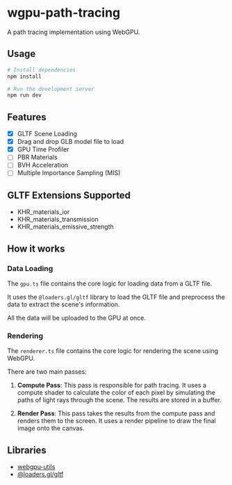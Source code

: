 # wgpu-path-tracing

A path tracing implementation using WebGPU.

## Usage

```bash
# Install dependencies
npm install

# Run the development server
npm run dev
```

## Features

- [x] GLTF Scene Loading
- [x] Drag and drop GLB model file to load
- [x] GPU Time Profiler
- [ ] PBR Materials
- [ ] BVH Acceleration
- [ ] Multiple Importance Sampling (MIS)

## GLTF Extensions Supported

- KHR_materials_ior
- KHR_materials_transmission
- KHR_materials_emissive_strength

## How it works

### Data Loading

The `gpu.ts` file contains the core logic for loading data from a GLTF file.

It uses the `@loaders.gl/gltf` library to load the GLTF file and preprocess the data to extract the scene's information.

All the data will be uploaded to the GPU at once.

### Rendering

The `renderer.ts` file contains the core logic for rendering the scene using WebGPU.

There are two main passes:

1. **Compute Pass**: This pass is responsible for path tracing. It uses a compute shader to calculate the color of each pixel by simulating the paths of light rays through the scene. The results are stored in a buffer.

2. **Render Pass**: This pass takes the results from the compute pass and renders them to the screen. It uses a render pipeline to draw the final image onto the canvas.

## Libraries

- [webgpu-utils](https://github.com/greggman/webgpu-utils)
- [@loaders.gl/gltf](https://www.npmjs.com/package/@loaders.gl/gltf)
